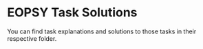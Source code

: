 # EOPSY Task Solutions

You can find task explanations and solutions to those tasks in their respective folder.
